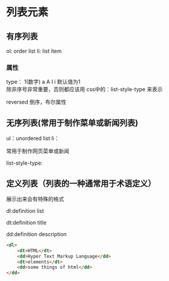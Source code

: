 # 列表元素

## 有序列表

ol: order list
li: list item

### 属性

type：  1(数字) a  A  I  i
默认值为1  
除非序号非常重要，否则都应该用
css中的：list-style-type
来表示

reversed  倒序，布尔属性

## 无序列表(常用于制作菜单或新闻列表)

ul：unordered list
li：

常用于制作网页菜单或新闻

list-style-type:

## 定义列表（列表的一种通常用于术语定义）

展示出来会有特殊的格式

dl:definition list

dt:definition title

dd:definition description

```html
<dl>
    <dt>HTML</dt>
    <dd>Hyper Text Markup Language</dd>
    <dt>elements</dt>
    <dd>some things of html</dd>
</dd>
```
